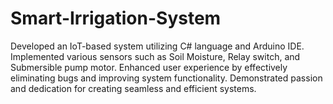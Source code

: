 # Smart-Irrigation-System
 Developed an IoT-based system utilizing C# language and Arduino IDE. Implemented various sensors such as Soil Moisture, Relay switch, and Submersible pump motor. Enhanced user experience by effectively eliminating bugs and improving system functionality. Demonstrated passion and dedication for creating seamless and efficient systems. 
